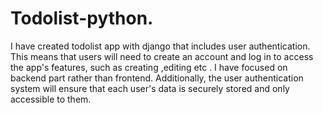 # Todolist-python.
I have created todolist app with django that includes user authentication.
This means that users will need to create an account and log in to access the app's features, such as creating ,editing etc . 
I have focused on backend part rather than frontend.
Additionally, the user authentication system will ensure that each user's data is securely stored and only accessible to them.
